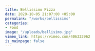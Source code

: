 ```yaml
---
title: Bellissimo Pizza
date: 2020-10-05 21:07:00 +05:00
permalink: "/works/bellissimo"
categories:
- Food
image: "/uploads/bellisimo.jpg"
vimeo_link: https://vimeo.com/406333962
is_mainpage: false
---
```


